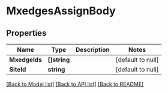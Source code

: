 # MxedgesAssignBody

## Properties
Name | Type | Description | Notes
------------ | ------------- | ------------- | -------------
**MxedgeIds** | **[]string** |  | [default to null]
**SiteId** | **string** |  | [default to null]

[[Back to Model list]](../README.md#documentation-for-models) [[Back to API list]](../README.md#documentation-for-api-endpoints) [[Back to README]](../README.md)

